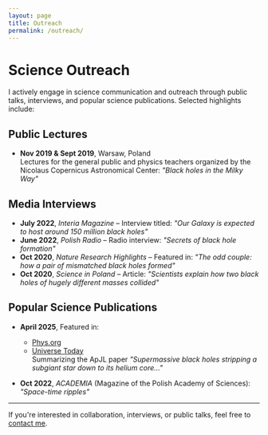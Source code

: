 ```yaml
---
layout: page
title: Outreach
permalink: /outreach/
---
```


# Science Outreach

I actively engage in science communication and outreach through public talks, interviews, and popular science publications. Selected highlights include:

## Public Lectures

- **Nov 2019 & Sept 2019**, Warsaw, Poland  
  Lectures for the general public and physics teachers organized by the Nicolaus Copernicus Astronomical Center: *"Black holes in the Milky Way"*

## Media Interviews

- **July 2022**, *Interia Magazine* – Interview titled: *"Our Galaxy is expected to host around 150 million black holes"*  
- **June 2022**, *Polish Radio* – Radio interview: *"Secrets of black hole formation"*  
- **Oct 2020**, *Nature Research Highlights* – Featured in: *"The odd couple: how a pair of mismatched black holes formed"*  
- **Oct 2020**, *Science in Poland* – Article: *"Scientists explain how two black holes of hugely different masses collided"*

## Popular Science Publications

- **April 2025**, Featured in:
  - [Phys.org](https://phys.org/news/2025-04-supermassive-black-holes-stars-helium.html)
  - [Universe Today](https://www.universetoday.com/articles/supermassive-black-holes-could-strip-stars-down-to-their-helium-cores)  
  Summarizing the ApJL paper *"Supermassive black holes stripping a subgiant star down to its helium core..."*

- **Oct 2022**, *ACADEMIA* (Magazine of the Polish Academy of Sciences): *"Space-time ripples"*

---

If you're interested in collaboration, interviews, or public talks, feel free to [contact me](mailto:aolejak@mpa-garching.mpg.de).

